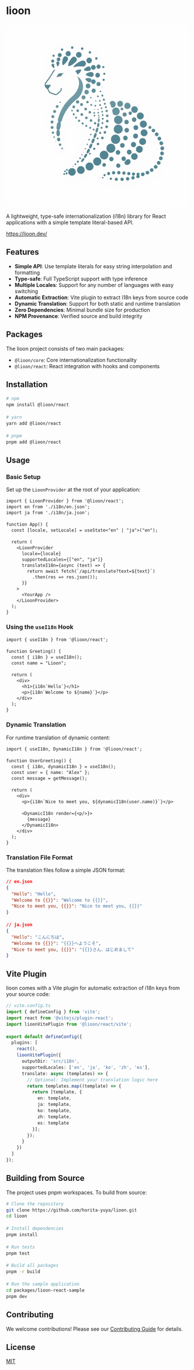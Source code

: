 # lioon

![Lioon logo](lioon.png)

A lightweight, type-safe internationalization (i18n) library for React applications with a simple template literal-based API.

https://lioon.dev/

## Features

- **Simple API**: Use template literals for easy string interpolation and formatting
- **Type-safe**: Full TypeScript support with type inference
- **Multiple Locales**: Support for any number of languages with easy switching
- **Automatic Extraction**: Vite plugin to extract i18n keys from source code
- **Dynamic Translation**: Support for both static and runtime translation
- **Zero Dependencies**: Minimal bundle size for production
- **NPM Provenance**: Verified source and build integrity

## Packages

The lioon project consists of two main packages:

- `@lioon/core`: Core internationalization functionality
- `@lioon/react`: React integration with hooks and components

## Installation

```bash
# npm
npm install @lioon/react

# yarn
yarn add @lioon/react

# pnpm
pnpm add @lioon/react
```

## Usage

### Basic Setup

Set up the `LioonProvider` at the root of your application:

```tsx
import { LioonProvider } from '@lioon/react';
import en from './i18n/en.json';
import ja from './i18n/ja.json';

function App() {
  const [locale, setLocale] = useState<"en" | "ja">("en");
  
  return (
    <LioonProvider 
      locale={locale} 
      supportedLocales={["en", "ja"]}
      translateI18n={async (text) => {
        return await fetch(`/api/translate?text=${text}`)
          .then(res => res.json());
      }}
    >
      <YourApp />
    </LioonProvider>
  );
}
```

### Using the `useI18n` Hook

```tsx
import { useI18n } from '@lioon/react';

function Greeting() {
  const { i18n } = useI18n();
  const name = "Lioon";
  
  return (
    <div>
      <h1>{i18n`Hello`}</h1>
      <p>{i18n`Welcome to ${name}`}</p>
    </div>
  );
}
```

### Dynamic Translation

For runtime translation of dynamic content:

```tsx
import { useI18n, DynamicI18n } from '@lioon/react';

function UserGreeting() {
  const { i18n, dynamicI18n } = useI18n();
  const user = { name: "Alex" };
  const message = getMessage();
  
  return (
    <div>
      <p>{i18n`Nice to meet you, ${dynamicI18n(user.name)}`}</p>
      
      <DynamicI18n render={<p/>}>
        {message}
      </DynamicI18n>
    </div>
  );
}
```

### Translation File Format

The translation files follow a simple JSON format:

```json
// en.json
{
  "Hello": "Hello",
  "Welcome to {{}}": "Welcome to {{}}",
  "Nice to meet you, {{}}": "Nice to meet you, {{}}"
}

// ja.json
{
  "Hello": "こんにちは",
  "Welcome to {{}}": "{{}}へようこそ",
  "Nice to meet you, {{}}": "{{}}さん、はじめまして"
}
```

## Vite Plugin

lioon comes with a Vite plugin for automatic extraction of i18n keys from your source code:

```ts
// vite.config.ts
import { defineConfig } from 'vite';
import react from '@vitejs/plugin-react';
import lioonVitePlugin from '@lioon/react/vite';

export default defineConfig({
  plugins: [
    react(),
    lioonVitePlugin({
      outputDir: 'src/i18n',
      supportedLocales: ['en', 'ja', 'ko', 'zh', 'es'],
      translate: async (templates) => {
        // Optional: Implement your translation logic here
        return templates.map((template) => {
          return [template, { 
            en: template, 
            ja: template, 
            ko: template, 
            zh: template, 
            es: template 
          }];
        });
      }
    })
  ]
});
```

## Building from Source

The project uses pnpm workspaces. To build from source:

```bash
# Clone the repository
git clone https://github.com/horita-yuya/lioon.git
cd lioon

# Install dependencies
pnpm install

# Run tests
pnpm test

# Build all packages
pnpm -r build

# Run the sample application
cd packages/lioon-react-sample
pnpm dev
```

## Contributing

We welcome contributions! Please see our [Contributing Guide](CONTRIBUTING.md) for details.

## License

[MIT](LICENSE)
